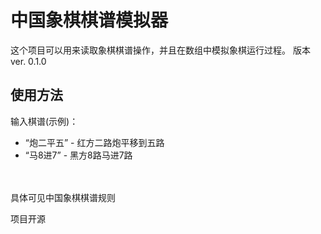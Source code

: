 # 中国象棋棋谱模拟器
这个项目可以用来读取象棋棋谱操作，并且在数组中模拟象棋运行过程。
版本ver. 0.1.0
## 使用方法
输入棋谱(示例)：
* “炮二平五” - 红方二路炮平移到五路
* “马8进7” - 黑方8路马进7路

<br><br>具体可见中国象棋棋谱规则

项目开源
